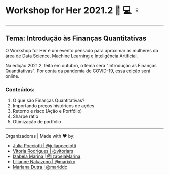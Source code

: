 # Workshop for Her 2021.2 :woman: :computer: ♀️

----

## Tema: Introdução às Finanças Quantitativas

O Workshop for Her é um  evento pensado para aproximar as mulheres da área de Data Science, Machine Learning e Inteligência Artificial.

Na edição 2021.2, feita em outubro, o tema será "Introdução às Finanças Quantitativas". Por conta da pandemia de COVID-19, essa edição será online.


### Conteúdos:
1. O que são Finanças Quantitativas?
2. Importando preços históricos de ações
3. Retorno e risco (Ação e Portfólio) 
4. Sharpe ratio
5. Otimização de portfolio


---

Organizadoras | Made with :heart: by: <br>
- [Julia Pocciotti | @juliapocciotti](https://github.com/juliapocciotti)
- [Vitoria Rodrigues | @vitoriars](https://github.com/vitoriars)
- [Izabela Marina | @IzabelaMarina](https://github.com/IzabelaMarina)
- [Lilianne Nakazono | @marixko](https://github.com/marixko)
- [Mariana Dutra | @mariddc](https://github.com/mariddc)
